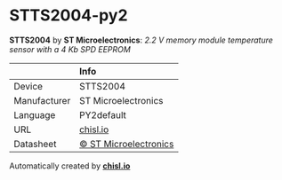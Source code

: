 # STTS2004-py2

**STTS2004** by **ST Microelectronics**: *2.2 V memory module temperature sensor with a 4 Kb SPD EEPROM*

|              | Info                         |
|:-------------|:-----------------------------|
| Device       | STTS2004                        |
| Manufacturer | ST Microelectronics |
| Language     | PY2default |
| URL          | [chisl.io](https://chisl.io/v/STTS2004?t=py2&r=default) |
| Datasheet    | [&copy; ST Microelectronics](http://www.st.com/resource/en/datasheet/stts2004.pdf) |

Automatically created by **[chisl.io](https://chisl.io)**
